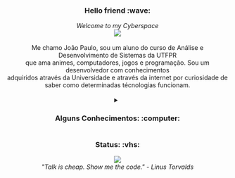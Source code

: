 <div align="center">
  <h3> Hello friend :wave: </h3> 
  <i> Welcome to my Cyberspace </i>  
  <br>
   <img src="https://i.pinimg.com/originals/a2/b4/ae/a2b4ae4ebabcd10ff10a1581366f6df2.gif"/>
   <br>
   <br>
   <text> 
     Me chamo João Paulo, sou um aluno do curso de Análise e
     Desenvolvimento de Sistemas da UTFPR <br>  que ama animes, computadores, jogos e programação.  
     Sou um desenvolvedor com conhecimentos <br> adquiridos através da 
     Universidade e através da internet por curiosidade de saber como determinadas técnologias funcionam. 
   </text> 
</div>  

<br>

<div align="center">
  <details>
    <summary> <h3> Alguns Conhecimentos: :computer: </h3> </summary>
    <h4>Sistemas Operacionais</h4>
      <img src="https://img.shields.io/badge/Linux-00000F?style=for-the-badge&logo=linux&logoColor=white"/>
      <img src="https://img.shields.io/badge/Windows-00000F?style=for-the-badge&logo=windows&logoColor=white"/>  
    <h4>Banco de Dados</h4>
      <img src="https://img.shields.io/badge/MariaDB-00000F?style=for-the-badge&logo=mariadb&logoColor=white"/> 
      <img src="https://img.shields.io/badge/MySQL-00000F?style=for-the-badge&logo=mysql&logoColor=white"/>
      <img src="https://img.shields.io/badge/postgresql-00000F?style=for-the-badge&logo=postgresql&logoColor=white"/>  
    <h4>Linguagens de Programação</h4>
      <img src="https://img.shields.io/badge/C-00000F?style=for-the-badge&logo=c&logoColor=white"/> 
      <img src="https://img.shields.io/badge/Flutter-00000F?style=for-the-badge&logo=flutter&logoColor=white"/> 
      <img src="https://img.shields.io/badge/Java-00000F?style=for-the-badge&logo=openjdk&logoColor=white"/> 
      <img src="https://img.shields.io/badge/PHP-00000F?style=for-the-badge&logo=php&logoColor=white"/> 
      <img src="https://img.shields.io/badge/Python-00000F?style=for-the-badge&logo=python&logoColor=white"/>   
    <h4>Desenvolvimento Web</h4>
      <img src="https://img.shields.io/badge/Bootstrap-00000F?style=for-the-badge&logo=bootstrap&logoColor=white"/> 
      <img src="https://img.shields.io/badge/HTML5-00000F?style=for-the-badge&logo=html5&logoColor=white"/> 
      <img src="https://img.shields.io/badge/CSS3-00000F?style=for-the-badge&logo=css3&logoColor=white"/> 
      <img src="https://img.shields.io/badge/JavaScript-00000F?style=for-the-badge&logo=javascript&logoColor=white"/> 
      <img src="https://img.shields.io/badge/Laravel-00000F?style=for-the-badge&logo=laravel&logoColor=white"/>  
    <h4>Outros</h4>
      <img src="https://img.shields.io/badge/Shell_Script-00000F?style=for-the-badge&logo=gnu-bash&logoColor=white"/> 
  </details>
</div>

<div align="center">
  <h3> Status: :vhs:</h3>
  <img src="https://github-readme-stats.vercel.app/api?username=Atn4s&show_icons=true&bg_color=00000F"/>
  <br>
  <i> "Talk is cheap. Show me the code." - Linus Torvalds </i>
</div>  

